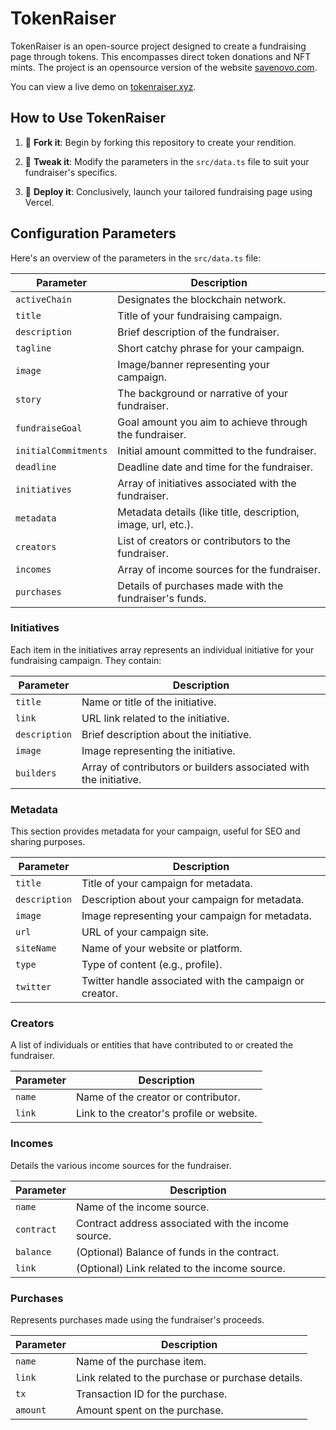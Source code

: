 # TokenRaiser

TokenRaiser is an open-source project designed to create a fundraising page through tokens. This encompasses direct token donations and NFT mints. The project is an opensource version of the website [savenovo.com](https://savenovo.com).

You can view a live demo on [tokenraiser.xyz](https://tokenraiser.xyz).

## How to Use TokenRaiser
1. 🍴 **Fork it**: Begin by forking this repository to create your rendition.

2. 🔧 **Tweak it**: Modify the parameters in the `src/data.ts` file to suit your fundraiser's specifics.

3. 🚀 **Deploy it**: Conclusively, launch your tailored fundraising page using Vercel.

## Configuration Parameters
Here's an overview of the parameters in the `src/data.ts` file:

| Parameter            | Description                                                         |
|----------------------|---------------------------------------------------------------------|
| `activeChain`        | Designates the blockchain network.                                  |
| `title`              | Title of your fundraising campaign.                                 |
| `description`        | Brief description of the fundraiser.                                |
| `tagline`            | Short catchy phrase for your campaign.                              |
| `image`              | Image/banner representing your campaign.                            |
| `story`              | The background or narrative of your fundraiser.                     |
| `fundraiseGoal`      | Goal amount you aim to achieve through the fundraiser.              |
| `initialCommitments` | Initial amount committed to the fundraiser.                         |
| `deadline`           | Deadline date and time for the fundraiser.                          |
| `initiatives`        | Array of initiatives associated with the fundraiser.                |
| `metadata`           | Metadata details (like title, description, image, url, etc.).       |
| `creators`           | List of creators or contributors to the fundraiser.                 |
| `incomes`            | Array of income sources for the fundraiser.                         |
| `purchases`          | Details of purchases made with the fundraiser's funds.              |


### Initiatives
Each item in the initiatives array represents an individual initiative for your fundraising campaign. They contain:

| Parameter     | Description                                                   |
|---------------|---------------------------------------------------------------|
| `title`       | Name or title of the initiative.                               |
| `link`        | URL link related to the initiative.                            |
| `description` | Brief description about the initiative.                        |
| `image`       | Image representing the initiative.                             |
| `builders`    | Array of contributors or builders associated with the initiative. |

### Metadata
This section provides metadata for your campaign, useful for SEO and sharing purposes.

| Parameter     | Description                                                    |
|---------------|----------------------------------------------------------------|
| `title`       | Title of your campaign for metadata.                            |
| `description` | Description about your campaign for metadata.                   |
| `image`       | Image representing your campaign for metadata.                  |
| `url`         | URL of your campaign site.                                      |
| `siteName`    | Name of your website or platform.                               |
| `type`        | Type of content (e.g., profile).                                |
| `twitter`     | Twitter handle associated with the campaign or creator.         |

### Creators
A list of individuals or entities that have contributed to or created the fundraiser.

| Parameter | Description                               |
|-----------|-------------------------------------------|
| `name`    | Name of the creator or contributor.        |
| `link`    | Link to the creator's profile or website.  |

### Incomes
Details the various income sources for the fundraiser.

| Parameter  | Description                                                     |
|------------|-----------------------------------------------------------------|
| `name`     | Name of the income source.                                       |
| `contract` | Contract address associated with the income source.             |
| `balance`  | (Optional) Balance of funds in the contract.                    |
| `link`     | (Optional) Link related to the income source.                   |

### Purchases
Represents purchases made using the fundraiser's proceeds.

| Parameter | Description                                                  |
|-----------|--------------------------------------------------------------|
| `name`    | Name of the purchase item.                                    |
| `link`    | Link related to the purchase or purchase details.             |
| `tx`      | Transaction ID for the purchase.                              |
| `amount`  | Amount spent on the purchase.                                 |

